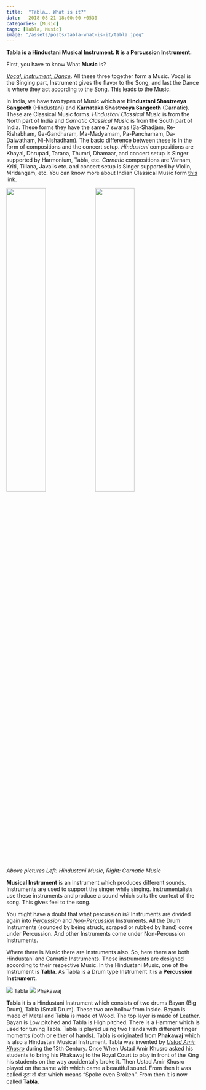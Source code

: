 ```yaml
---
title:  "Tabla…. What is it?"
date:   2018-08-21 18:00:00 +0530
categories: [Music]
tags: [Tabla, Music]
image: "/assets/posts/tabla-what-is-it/tabla.jpeg"
---
```

**Tabla is a Hindustani Musical Instrument. It is a Percussion Instrument.**

First, you have to know What **Music** is?

<ins>*Vocal, Instrument, Dance*</ins>. All these three together form a Music. Vocal is the Singing part, Instrument gives the flavor to the Song, and last the Dance is where they act according to the Song. This leads to the Music.

In India, we have two types of Music which are **Hindustani Shastreeya Sangeeth** (Hindustani) and **Karnataka Shastreeya Sangeeth** (Carnatic). These are Classical Music forms. *Hindustani Classical Music* is from the North part of India and *Carnatic Classical Music* is from the South part of India. These forms they have the same 7 swaras (Sa-Shadjam, Re-Rishabham, Ga-Gandharam, Ma-Madyamam, Pa-Panchamam, Da-Daiwatham, Ni-Nishadham). The basic difference between these is in the form of compositions and the concert setup. *Hindustani* compositions are Khayal, Dhrupad, Tarana, Thumri, Dhamaar, and concert setup is Singer supported by Harmonium, Tabla, etc. *Carnatic* compositions are Varnam, Kriti, Tillana, Javalis etc. and concert setup is Singer supported by Violin, Mridangam, etc. You can know more about Indian Classical Music form [this][carnatic] link.

<img style="width: 45%;" src="{{site.baseurl}}//assets/posts/tabla-what-is-it/hindustani.jpeg">
<img style="width: 45%;" src="{{site.baseurl}}//assets/posts/tabla-what-is-it/carnatic.jpeg">

*Above pictures Left: Hindustani Music, Right: Carnatic Music*

**Musical Instrument** is an Instrument which produces different sounds. Instruments are used to support the singer while singing. Instrumentalists use these instruments and produce a sound which suits the context of the song. This gives feel to the song.

You might have a doubt that what percussion is? Instruments are divided again into <ins>*Percussion*</ins> and <ins>*Non-Percussion*</ins> Instruments. All the Drum Instruments (sounded by being struck, scraped or rubbed by hand) come under Percussion. And other Instruments come under Non-Percussion Instruments.

Where there is Music there are Instruments also. So, here there are both Hindustani and Carnatic Instruments. These instruments are designed according to their respective Music. In the Hindustani Music, one of the Instrument is **Tabla**. As Tabla is a Drum type Instrument it is a **Percussion Instrument**.

<img src="{{site.baseurl}}//assets/posts/tabla-what-is-it/tabla.jpeg">
Tabla

<img src="{{site.baseurl}}//assets/posts/tabla-what-is-it/phakawaj.jpeg">
Phakawaj

**Tabla** it is a Hindustani Instrument which consists of two drums Bayan (Big Drum), Tabla (Small Drum). These two are hollow from inside. Bayan is made of Metal and Tabla is made of Wood. The top layer is made of Leather. Bayan is Low pitched and Tabla is High pitched. There is a Hammer which is used for tuning Tabla. Tabla is played using two Hands with different finger moments (both or either of hands). Tabla is originated from **Phakawaj** which is also a Hindustani Musical Instrument. Tabla was invented by <ins>*Ustad Amir Khusro*</ins> during the 13th Century. Once When Ustad Amir Khusro asked his students to bring his Phakawaj to the Royal Court to play in front of the King his students on the way accidentally broke it. Then Ustad Amir Khusro played on the same with which came a beautiful sound. From then it was called टूटा तो बोला which means “Spoke even Broken”. From then it is now called **Tabla**.

[carnatic]:     https://en.wikipedia.org/wiki/Indian_classical_music
